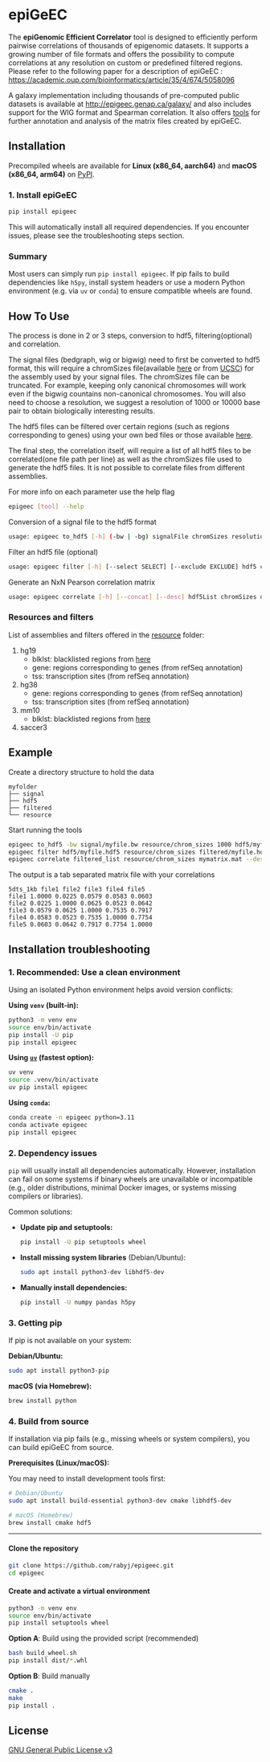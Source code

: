 # epiGeEC

The **epiGenomic Efficient Correlator** tool is designed to efficiently perform pairwise correlations of thousands of epigenomic datasets. It supports a growing number of file formats and offers the possibility to compute correlations at any resolution on custom or predefined filtered regions. Please refer to the following paper for a description of epiGeEC : <https://academic.oup.com/bioinformatics/article/35/4/674/5058096>

A galaxy implementation including thousands of pre-computed public datasets is available at <http://epigeec.genap.ca/galaxy/> and also includes support for the WIG format and Spearman correlation. It also offers [tools](https://bitbucket.org/labjacquespe/epigeec_analysis/src/master/) for further annotation and analysis of the matrix files created by epiGeEC.

## Installation

Precompiled wheels are available for **Linux (x86_64, aarch64)** and **macOS (x86_64, arm64)** on [PyPI](https://pypi.org/project/epigeec/).

### 1. Install epiGeEC

```bash
pip install epigeec
```

This will automatically install all required dependencies. If you encounter issues, please see the troubleshooting steps section.

### Summary

Most users can simply run `pip install epigeec`. If pip fails to build dependencies like `h5py`, install system headers or use a modern Python environment (e.g. via `uv` or `conda`) to ensure compatible wheels are found.

## How To Use

The process is done in 2 or 3 steps, conversion to hdf5, filtering(optional) and correlation.

The signal files (bedgraph, wig or bigwig) need to first be converted to hdf5 format, this will require a chromSizes file(available [here](epigeec/resource) or from [UCSC](http://hgdownload.cse.ucsc.edu/downloads.html)) for the assembly used by your signal files. The chromSizes file can be truncated. For example, keeping only canonical chromosomes will work even if the bigwig countains non-canonical chromosomes. You will also need to choose a resolution, we suggest a resolution of 1000 or 10000 base pair to obtain biologically interesting results.

The hdf5 files can be filtered over certain regions (such as regions corresponding to genes) using your own bed files or those available [here](epigeec/resource).

The final step, the correlation itself, will require a list of all hdf5 files to be correlated(one file path per line) as well as the chromSizes file used to generate the hdf5 files. It is not possible to correlate files from different assemblies.

For more info on each parameter use the help flag

```bash
epigeec [tool] --help
```

Conversion of a signal file to the hdf5 format

```bash
usage: epigeec to_hdf5 [-h] (-bw | -bg) signalFile chromSizes resolution outHdf5
```

Filter an hdf5 file (optional)

```bash
usage: epigeec filter [-h] [--select SELECT] [--exclude EXCLUDE] hdf5 chromSizes outHdf5
```

Generate an NxN Pearson correlation matrix

```bash
usage: epigeec correlate [-h] [--concat] [--desc] hdf5List chromSizes outMatrix 
```

### Resources and filters

List of assemblies and filters offered in the [resource](epigeec/resource) folder:

1. hg19
    * blklst: blacklisted regions from [here](https://sites.google.com/site/anshulkundaje/projects/blacklists)
    * gene: regions corresponding to genes (from refSeq annotation)
    * tss: transcription sites (from refSeq annotation)
1. hg38
    * gene: regions corresponding to genes (from refSeq annotation)
    * tss: transcription sites (from refSeq annotation)
1. mm10
    * blklst: blacklisted regions from [here](https://sites.google.com/site/anshulkundaje/projects/blacklists)
1. saccer3

## Example

Create a directory structure to hold the data

```text
myfolder
├── signal
├── hdf5
├── filtered
└── resource
```

Start running the tools

```bash
epigeec to_hdf5 -bw signal/myfile.bw resource/chrom_sizes 1000 hdf5/myfile.hdf5
epigeec filter hdf5/myfile.hdf5 resource/chrom_sizes filtered/myfile.hdf5 -s resource/sel.bed -e resource/excl.bed
epigeec correlate filtered_list resource/chrom_sizes mymatrix.mat --desc 5dts_1kb 
```

The output is a tab separated matrix file with your correlations

```text
5dts_1kb file1 file2 file3 file4 file5
file1 1.0000 0.0225 0.0579 0.0583 0.0603
file2 0.0225 1.0000 0.0625 0.0523 0.0642
file3 0.0579 0.0625 1.0000 0.7535 0.7917
file4 0.0583 0.0523 0.7535 1.0000 0.7754
file5 0.0603 0.0642 0.7917 0.7754 1.0000
```

## Installation troubleshooting

### 1. Recommended: Use a clean environment

Using an isolated Python environment helps avoid version conflicts:

**Using `venv` (built-in):**

```bash
python3 -m venv env
source env/bin/activate
pip install -U pip
pip install epigeec
```

**Using [`uv`](https://github.com/astral-sh/uv) (fastest option):**

```bash
uv venv
source .venv/bin/activate
uv pip install epigeec
```

**Using `conda`:**

```bash
conda create -n epigeec python=3.11
conda activate epigeec
pip install epigeec
```

### 2. Dependency issues

`pip` will usually install all dependencies automatically.
However, installation can fail on some systems if binary wheels are unavailable or incompatible (e.g., older distributions, minimal Docker images, or systems missing compilers or libraries).

Common solutions:

* **Update pip and setuptools:**

  ```bash
  pip install -U pip setuptools wheel
  ```

* **Install missing system libraries** (Debian/Ubuntu):

  ```bash
  sudo apt install python3-dev libhdf5-dev
  ```

* **Manually install dependencies:**

  ```bash
  pip install -U numpy pandas h5py
  ```

### 3. Getting pip

If pip is not available on your system:

**Debian/Ubuntu:**

```bash
sudo apt install python3-pip
```

**macOS (via Homebrew):**

```bash
brew install python
```

### 4. Build from source

If installation via pip fails (e.g., missing wheels or system compilers), you can build epiGeEC from source.

**Prerequisites (Linux/macOS):**

You may need to install development tools first:

```bash
# Debian/Ubuntu
sudo apt install build-essential python3-dev cmake libhdf5-dev

# macOS (Homebrew)
brew install cmake hdf5
```

---

#### Clone the repository

```bash
git clone https://github.com/rabyj/epigeec.git
cd epigeec
```

#### Create and activate a virtual environment

```bash
python3 -m venv env
source env/bin/activate
pip install setuptools wheel
```

**Option A**: Build using the provided script (recommended)

```bash
bash build_wheel.sh
pip install dist/*.whl
```

**Option B**: Build manually

```bash
cmake .
make
pip install .
```

## License

[GNU General Public License v3](LICENSE)
